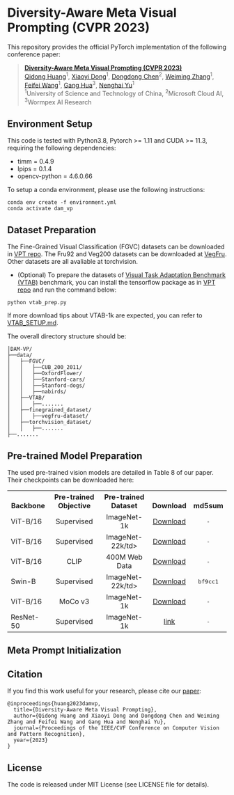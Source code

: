 # Diversity-Aware Meta Visual Prompting (CVPR 2023)
This repository provides the official PyTorch implementation of the following conference paper: 
> [**Diversity-Aware Meta Visual Prompting (CVPR 2023)**](https://arxiv.org/abs/2303.08138) <br>
> [Qidong Huang](http://home.ustc.edu.cn/~hqd0037/)<sup>1</sup>, 
> [Xiaoyi Dong](https://scholar.google.com/citations?user=FscToE0AAAAJ&hl=en)<sup>1</sup>, 
> [Dongdong Chen](https://www.dongdongchen.bid/)<sup>2</sup>, 
> [Weiming Zhang](http://staff.ustc.edu.cn/~zhangwm/index.html)<sup>1</sup>, 
> [Feifei Wang](http://home.ustc.edu.cn/~wangfeifei/)<sup>1</sup>, 
> [Gang Hua](https://www.ganghua.org/)<sup>3</sup>, 
> [Nenghai Yu](https://scholar.google.com/citations?user=7620QAMAAAAJ&hl=en)<sup>1</sup> <br>
> <sup>1</sup>University of Science and Technology of China, <sup>2</sup>Microsoft Cloud AI, <sup>3</sup>Wormpex AI Research <br>
>

## Environment Setup
This code is tested with Python3.8, Pytorch >= 1.11 and CUDA >= 11.3, requiring the following dependencies:

* timm = 0.4.9
* lpips = 0.1.4
* opencv-python = 4.6.0.66

To setup a conda environment, please use the following instructions:
```
conda env create -f environment.yml
conda activate dam_vp
```

## Dataset Preparation
The Fine-Grained Visual Classification (FGVC) datasets can be downloaded in [VPT repo](https://github.com/KMnP/vpt). The Fru92 and Veg200 datasets can be downloaded at [VegFru](https://github.com/ustc-vim/vegfru). Other datasets are all avaliable at torchvision. 
* (Optional) To prepare the datasets of [Visual Task Adaptation Benchmark (VTAB)](https://google-research.github.io/task_adaptation/) benchmark, you can install the tensorflow package as in [VPT repo](https://github.com/KMnP/vpt) and run the command below:
```
python vtab_prep.py
```
If more download tips about VTAB-1k are expected, you can refer to [VTAB_SETUP.md](https://github.com/KMnP/vpt/blob/main/VTAB_SETUP.md).

The overall directory structure should be:
```
│DAM-VP/
├──data/
│   ├──FGVC/
│   │   ├──CUB_200_2011/
│   │   ├──OxfordFlower/
│   │   ├──Stanford-cars/
│   │   ├──Stanford-dogs/
│   │   ├──nabirds/
│   ├──VTAB/
│   │   ├──.......
│   ├──finegrained_dataset/
│   │   ├──vegfru-dataset/
│   ├──torchvision_dataset/
│   │   ├──.......
├──.......
```

## Pre-trained Model Preparation
The used pre-trained vision models are detailed in Table 8 of our paper. Their checkpoints can be downloaded here:

<table><tbody>
<!-- START TABLE -->
<!-- TABLE HEADER -->
<th valign="bottom">Backbone</th>
<th valign="bottom">Pre-trained Objective</th>
<th valign="bottom">Pre-trained Dataset</th>
<th valign="bottom">Download</th>
<th valign="bottom">md5sum</th>
<!-- TABLE BODY -->
<tr><td align="left">ViT-B/16</td>
<td align="center">Supervised</td>
<td align="center">ImageNet-1k</td>
<td align="center"><a href="xxx">Download</a></td>
<td align="center"><tt>-</tt></td>
</tr>
<tr><td align="left">ViT-B/16</td>
<td align="center">Supervised</td>
<td align="center">ImageNet-22k/td>
<td align="center"><a href="xxx">Download</a></td>
<td align="center"><tt>-</tt></td>
</tr>
<tr><td align="left">ViT-B/16</td>
<td align="center">CLIP</td>
<td align="center">400M Web Data</td>
<td align="center"><a href="https://openai.com/research/clip">Download</a></td>
<td align="center"><tt>-</tt></td>
</tr>
<tr><td align="left">Swin-B</td>
<td align="center">Supervised</td>
<td align="center">ImageNet-22k/td>
<td align="center"><a href="https://github.com/SwinTransformer/storage/releases/download/v1.0.0/swin_base_patch4_window7_224_22k.pth">Download</a></td>
<td align="center"><tt>bf9cc1</tt></td>
</tr>
<tr><td align="left">ViT-B/16</td>
<td align="center">MoCo v3</td>
<td align="center">ImageNet-1k</td>
<td align="center"><a href="xxx">Download</a></td>
<td align="center"><tt>-</tt></td>
</tr>
<tr><td align="left">ResNet-50</td>
<td align="center">Supervised</td>
<td align="center">ImageNet-1k</td>
<td align="center"><a href="https://pytorch.org/vision/stable/models.html">link</a></td>
<td align="center"><tt>-</tt></td>
</tr>
</tbody></table>


## Meta Prompt Initialization

## Citation
If you find this work useful for your research, please cite our [paper](https://arxiv.org/abs/2203.04041):
```
@inproceedings{huang2023damvp,
  title={Diversity-Aware Meta Visual Prompting},
  author={Qidong Huang and Xiaoyi Dong and Dongdong Chen and Weiming Zhang and Feifei Wang and Gang Hua and Nenghai Yu},
  journal={Proceedings of the IEEE/CVF Conference on Computer Vision and Pattern Recognition},
  year={2023}
}
```

## License
The code is released under MIT License (see LICENSE file for details).

